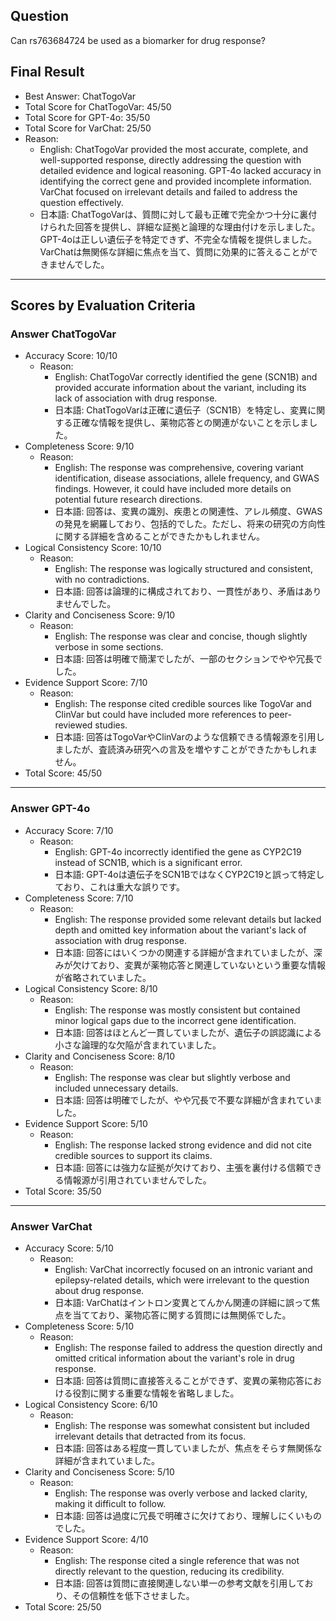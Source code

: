 ## Question

Can rs763684724 be used as a biomarker for drug response?

## Final Result

- Best Answer: ChatTogoVar
- Total Score for ChatTogoVar: 45/50
- Total Score for GPT-4o: 35/50
- Total Score for VarChat: 25/50
- Reason:
  - English: ChatTogoVar provided the most accurate, complete, and well-supported response, directly addressing the question with detailed evidence and logical reasoning. GPT-4o lacked accuracy in identifying the correct gene and provided incomplete information. VarChat focused on irrelevant details and failed to address the question effectively.
  - 日本語: ChatTogoVarは、質問に対して最も正確で完全かつ十分に裏付けられた回答を提供し、詳細な証拠と論理的な理由付けを示しました。GPT-4oは正しい遺伝子を特定できず、不完全な情報を提供しました。VarChatは無関係な詳細に焦点を当て、質問に効果的に答えることができませんでした。

---

## Scores by Evaluation Criteria

### Answer ChatTogoVar
- Accuracy Score: 10/10
  - Reason: 
    - English: ChatTogoVar correctly identified the gene (SCN1B) and provided accurate information about the variant, including its lack of association with drug response.
    - 日本語: ChatTogoVarは正確に遺伝子（SCN1B）を特定し、変異に関する正確な情報を提供し、薬物応答との関連がないことを示しました。
- Completeness Score: 9/10
  - Reason: 
    - English: The response was comprehensive, covering variant identification, disease associations, allele frequency, and GWAS findings. However, it could have included more details on potential future research directions.
    - 日本語: 回答は、変異の識別、疾患との関連性、アレル頻度、GWASの発見を網羅しており、包括的でした。ただし、将来の研究の方向性に関する詳細を含めることができたかもしれません。
- Logical Consistency Score: 10/10
  - Reason: 
    - English: The response was logically structured and consistent, with no contradictions.
    - 日本語: 回答は論理的に構成されており、一貫性があり、矛盾はありませんでした。
- Clarity and Conciseness Score: 9/10
  - Reason: 
    - English: The response was clear and concise, though slightly verbose in some sections.
    - 日本語: 回答は明確で簡潔でしたが、一部のセクションでやや冗長でした。
- Evidence Support Score: 7/10
  - Reason: 
    - English: The response cited credible sources like TogoVar and ClinVar but could have included more references to peer-reviewed studies.
    - 日本語: 回答はTogoVarやClinVarのような信頼できる情報源を引用しましたが、査読済み研究への言及を増やすことができたかもしれません。
- Total Score: 45/50

---

### Answer GPT-4o
- Accuracy Score: 7/10
  - Reason: 
    - English: GPT-4o incorrectly identified the gene as CYP2C19 instead of SCN1B, which is a significant error.
    - 日本語: GPT-4oは遺伝子をSCN1BではなくCYP2C19と誤って特定しており、これは重大な誤りです。
- Completeness Score: 7/10
  - Reason: 
    - English: The response provided some relevant details but lacked depth and omitted key information about the variant's lack of association with drug response.
    - 日本語: 回答にはいくつかの関連する詳細が含まれていましたが、深みが欠けており、変異が薬物応答と関連していないという重要な情報が省略されていました。
- Logical Consistency Score: 8/10
  - Reason: 
    - English: The response was mostly consistent but contained minor logical gaps due to the incorrect gene identification.
    - 日本語: 回答はほとんど一貫していましたが、遺伝子の誤認識による小さな論理的な欠陥が含まれていました。
- Clarity and Conciseness Score: 8/10
  - Reason: 
    - English: The response was clear but slightly verbose and included unnecessary details.
    - 日本語: 回答は明確でしたが、やや冗長で不要な詳細が含まれていました。
- Evidence Support Score: 5/10
  - Reason: 
    - English: The response lacked strong evidence and did not cite credible sources to support its claims.
    - 日本語: 回答には強力な証拠が欠けており、主張を裏付ける信頼できる情報源が引用されていませんでした。
- Total Score: 35/50

---

### Answer VarChat
- Accuracy Score: 5/10
  - Reason: 
    - English: VarChat incorrectly focused on an intronic variant and epilepsy-related details, which were irrelevant to the question about drug response.
    - 日本語: VarChatはイントロン変異とてんかん関連の詳細に誤って焦点を当てており、薬物応答に関する質問には無関係でした。
- Completeness Score: 5/10
  - Reason: 
    - English: The response failed to address the question directly and omitted critical information about the variant's role in drug response.
    - 日本語: 回答は質問に直接答えることができず、変異の薬物応答における役割に関する重要な情報を省略しました。
- Logical Consistency Score: 6/10
  - Reason: 
    - English: The response was somewhat consistent but included irrelevant details that detracted from its focus.
    - 日本語: 回答はある程度一貫していましたが、焦点をそらす無関係な詳細が含まれていました。
- Clarity and Conciseness Score: 5/10
  - Reason: 
    - English: The response was overly verbose and lacked clarity, making it difficult to follow.
    - 日本語: 回答は過度に冗長で明確さに欠けており、理解しにくいものでした。
- Evidence Support Score: 4/10
  - Reason: 
    - English: The response cited a single reference that was not directly relevant to the question, reducing its credibility.
    - 日本語: 回答は質問に直接関連しない単一の参考文献を引用しており、その信頼性を低下させました。
- Total Score: 25/50